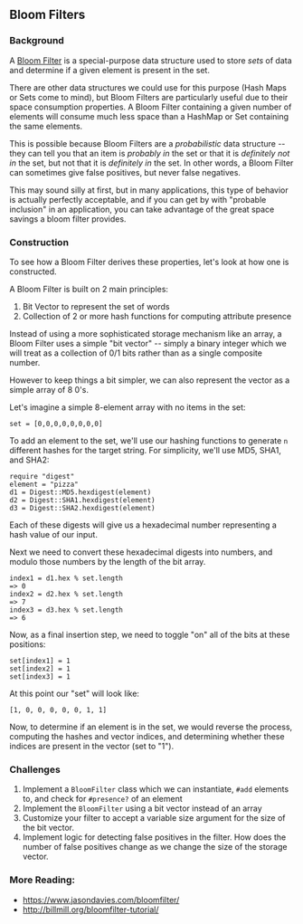 ## Bloom Filters

### Background

A [Bloom Filter](https://en.wikipedia.org/wiki/Bloom_filter) is a special-purpose
data structure used to store _sets_ of data and determine if a given element is
present in the set.

There are other data structures we could use for this purpose (Hash Maps or Sets come to mind),
but Bloom Filters are particularly useful due to their space consumption properties.
A Bloom Filter containing a given number of elements will consume much less space
than a HashMap or Set containing the same elements.

This is possible because Bloom Filters are a _probabilistic_ data structure -- they
can tell you that an item is _probably in_ the set or that it is _definitely not in_ the set,
but not that it is _definitely in_ the set. In other words, a Bloom Filter can
sometimes give false positives, but never false negatives.

This may sound silly at first, but in many applications, this type of behavior is actually
perfectly acceptable, and if you can get by with "probable inclusion" in an application,
you can take advantage of the great space savings a bloom filter provides.

### Construction

To see how a Bloom Filter derives these properties, let's look at how one is constructed.

A Bloom Filter is built on 2 main principles:

1. Bit Vector to represent the set of words
2. Collection of 2 or more hash functions for computing attribute presence

Instead of using a more sophisticated storage mechanism like an array, a Bloom Filter
uses a simple "bit vector" -- simply a binary integer which we will treat as a
collection of 0/1 bits rather than as a single composite number.

However to keep things a bit simpler, we can also represent the vector
as a simple array of 8 0's.

Let's imagine a simple 8-element array with no items in the set:

```
set = [0,0,0,0,0,0,0,0]
```

To add an element to the set, we'll use our hashing functions to generate
`n` different hashes for the target string. For simplicity, we'll use MD5,
SHA1, and SHA2:

```
require "digest"
element = "pizza"
d1 = Digest::MD5.hexdigest(element)
d2 = Digest::SHA1.hexdigest(element)
d3 = Digest::SHA2.hexdigest(element)
```

Each of these digests will give us a hexadecimal number representing a hash
value of our input.

Next we need to convert these hexadecimal digests into numbers, and modulo
those numbers by the length of the bit array.

```
index1 = d1.hex % set.length
=> 0
index2 = d2.hex % set.length
=> 7
index3 = d3.hex % set.length
=> 6
```

Now, as a final insertion step, we need to toggle "on" all of the bits
at these positions:

```
set[index1] = 1
set[index2] = 1
set[index3] = 1
```

At this point our "set" will look like:

```
[1, 0, 0, 0, 0, 0, 1, 1]
```

Now, to determine if an element is in the set, we would reverse the process,
computing the hashes and vector indices, and determining whether these indices
are present in the vector (set to "1").

### Challenges

1. Implement a `BloomFilter` class which we can instantiate, `#add` elements to, and check for `#presence?` of an element
2. Implement the `BloomFilter` using a bit vector instead of an array
3. Customize your filter to accept a variable size argument for the size of the bit vector.
4. Implement logic for detecting false positives in the filter. How does the number of false
positives change as we change the size of the storage vector.

### More Reading:

* https://www.jasondavies.com/bloomfilter/
* http://billmill.org/bloomfilter-tutorial/
